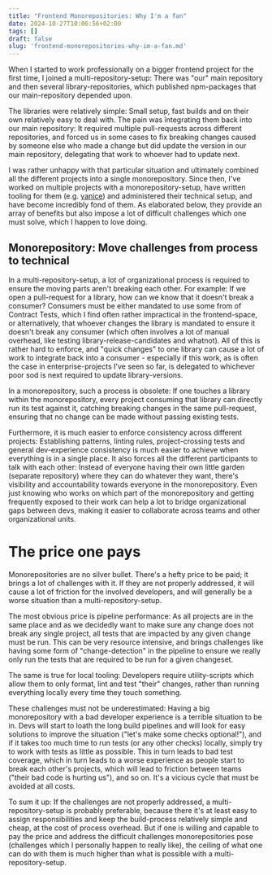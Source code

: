 ```yaml
---
title: "Frontend Monorepositories: Why I'm a fan"
date: 2024-10-27T10:06:56+02:00
tags: []
draft: false
slug: 'frontend-monorepositories-why-im-a-fan.md'
---
```


When I started to work professionally on a bigger frontend project for the first time, I joined a multi-repository-setup:
There was "our" main repository and then several library-repositories, which published npm-packages that our main-repository depended upon.

The libraries were relatively simple: Small setup, fast builds and on their own relatively easy to deal with.
The pain was întegrating them back into our main repository: It required multiple pull-requests across different repositories,
and forced us in some cases to fix breaking changes caused by someone else who made a change but did update the version in our main repository, delegating that work to whoever had to update next.

I was rather unhappy with that particular situation and ultimately combined all the different projects into a single monorepository.
Since then, I've worked on multiple projects with a monorepository-setup, have written tooling for them (e.g. [yanice](https://github.com/abuob/yanice)) and administered their technical setup,
and have become incredibly fond of them. As elaborated below, they provide an array of benefits but also impose a lot of difficult challenges which one must solve, which I happen to love doing.

## Monorepository: Move challenges from process to technical

In a multi-repository-setup, a lot of organizational process is required to ensure the moving parts aren't breaking each other.
For example: If we open a pull-request for a library, how can we know that it doesn't break a consumer?
Consumers must be either mandated to use some from of Contract Tests, which I find often rather impractical in the frontend-space, or alternatively,
that whoever changes the library is mandated to ensure it doesn't break any consumer (which often involves a lot of manual overhead, like testing library-release-candidates and whatnot).
All of this is rather hard to enforce, and "quick changes" to one library can cause a lot of work to integrate back into a consumer -
especially if this work, as is often the case in enterprise-projects I've seen so far, is delegated to whichever poor sod is next required to update library-versions.

In a monorepository, such a process is obsolete: If one touches a library within the monorepository, every project consuming that library can directly run its test against it,
catching breaking changes in the same pull-request, ensuring that no change can be made without passing existing tests.

Furthermore, it is much easier to enforce consistency across different projects: Establishing patterns, linting rules, project-crossing tests and general dev-experience consistency is much easier
to achieve when everything is in a single place. It also forces all the different participants to talk with each other:
Instead of everyone having their own little garden (separate repository) where they can do whatever they want, there's visibility and accountability towards everyone in the monorepository.
Even just knowing who works on which part of the monorepository and getting frequently exposed to their work can help a lot to bridge organizational gaps between devs,
making it easier to collaborate across teams and other organizational units.

# The price one pays

Monorepositories are no silver bullet. There's a hefty price to be paid; it brings a lot of challenges with it.
If they are not properly addressed, it will cause a lot of friction for the involved developers, and will generally be a worse situation than a multi-repository-setup.

The most obvious price is pipeline performance: As all projects are in the same place and as we decidedly want to make sure any change does not break any single project, all tests that are impacted
by any given change must be run. This can be very resource intensive, and brings challenges like having some form of "change-detection" in the pipeline to ensure
we really only run the tests that are required to be run for a given changeset.

The same is true for local tooling: Developers require utility-scripts which allow them to only format, lint and test "their" changes,
rather than running everything locally every time they touch something.

These challenges must not be underestimated: Having a big monorepository with a bad developer experience is a terrible situation to be in.
Devs will start to loath the long build pipelines and will look for easy solutions to improve the situation ("let's make some checks optional!"),
and if it takes too much time to run tests (or any other checks) locally, simply try to work with tests as little as possible.
This in turn leads to bad test coverage, which in turn leads to a worse experience as people start to break each other's projects, which will lead to friction between teams
("their bad code is hurting us"), and so on. It's a vicious cycle that must be avoided at all costs.

To sum it up: If the challenges are not properly addressed, a multi-repository-setup is probably preferable,
because there it's at least easy to assign responsibilities and keep the build-process relatively simple and cheap, at the cost of process overhead.
But if one is willing and capable to pay the price and address the difficult challenges monorepositories pose (challenges which I personally happen to really like),
the ceiling of what one can do with them is much higher than what is possible with a multi-repository-setup.
